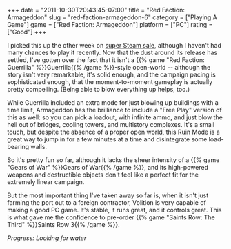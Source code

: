 +++
date = "2011-10-30T20:43:45-07:00"
title = "Red Faction: Armageddon"
slug = "red-faction-armageddon-6"
category = ["Playing A Game"]
game = ["Red Faction: Armageddon"]
platform = ["PC"]
rating = ["Good"]
+++

I picked this up the other week on <a href="http://store.steampowered.com/news/6486/">super Steam sale</a>, although I haven't had many chances to play it recently.  Now that the dust around its release has settled, I've gotten over the fact that it isn't a {{% game "Red Faction: Guerrilla" %}}Guerrilla{{% /game %}}-style open-world -- although the story isn't very remarkable, it's solid enough, and the campaign pacing is sophisticated enough, that the moment-to-moment gameplay is actually pretty compelling.  (Being able to blow everything up helps, too.)

While Guerrilla included an extra mode for just blowing up buildings with a time limit, Armageddon has the brilliance to include a "Free Play" version of this as well: so you can pick a loadout, with infinite ammo, and just blow the hell out of bridges, cooling towers, and multistory complexes.  It's a small touch, but despite the absence of a proper open world, this Ruin Mode is a great way to jump in for a few minutes at a time and disintegrate some load-bearing walls.

So it's pretty fun so far, although it lacks the sheer intensity of a {{% game "Gears of War" %}}Gears of War{{% /game %}}, and its high-powered weapons and destructible objects don't feel like a perfect fit for the extremely linear campaign.

But the most important thing I've taken away so far is, when it isn't just farming the port out to a foreign contractor, Volition is very capable of making a good PC game.  It's stable, it runs great, and it controls great.  This is what gave me the confidence to pre-order {{% game "Saints Row: The Third" %}}Saints Row 3{{% /game %}}.

<i>Progress: Looking for water</i>